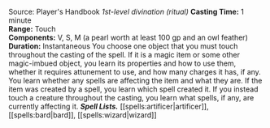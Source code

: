 Source: Player's Handbook
*1st-level divination (ritual)*
**Casting Time:** 1 minute  
**Range:** Touch  
**Components:** V, S, M (a pearl worth at least 100 gp and an owl feather)  
**Duration:** Instantaneous
You choose one object that you must touch throughout the casting of the spell. If it is a magic item or some other magic-imbued object, you learn its properties and how to use them, whether it requires attunement to use, and how many charges it has, if any. You learn whether any spells are affecting the item and what they are. If the item was created by a spell, you learn which spell created it.
If you instead touch a creature throughout the casting, you learn what spells, if any, are currently affecting it.
***Spell Lists.*** [[spells:artificer|artificer]], [[spells:bard|bard]], [[spells:wizard|wizard]]